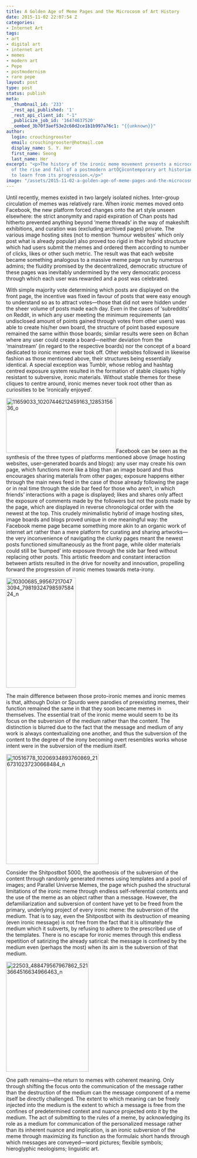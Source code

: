 ```yaml
---
title: A Golden Age of Meme Pages and the Microcosm of Art History
date: 2015-11-02 22:07:54 Z
categories:
- Internet Art
tags:
- art
- digital art
- internet art
- memes
- modern art
- Pepe
- postmodernism
- rare pepe
layout: post
type: post
status: publish
meta:
  _thumbnail_id: '233'
  _rest_api_published: '1'
  _rest_api_client_id: "-1"
  _publicize_job_id: '16474637520'
  _oembed_3b70f3aef53e2c60d2ce1b1b997a76c1: "{{unknown}}"
author:
  login: crouchingrooster
  email: crouchingrooster@hotmail.com
  display_name: S. Y. Her
  first_name: Seong
  last_name: Her
excerpt: "<p>The history of the ironic meme movement presents a microcosmic example
  of the rise and fall of a postmodern artÔÇöcontemporary art historians have much
  to learn from its progression.</p>"
image: "/assets/2015-11-02-a-golden-age-of-meme-pages-and-the-microcosm-of-art-history/11659033_10207446212459163_1285315636_o.jpg"
---
```


<p>Until recently, memes existed in two largely isolated niches. Inter-group circulation of memes was relatively rare. When ironic memes moved onto Facebook, the new platform forced changes onto the art style unseen elsewhere: the strict anonymity and rapid expiration of Chan posts had hitherto prevented anything beyond ‘meme threads’ in the way of makeshift exhibitions, and curation was (excluding archived pages) private. The various image hosting sites (not to mention ‘humour websites’ which only post what is already popular) also proved too rigid in their hybrid structure which had users submit the memes and ordered them according to number of clicks, likes or other such metric. The result was that each website became something analogous to a massive meme page run by numerous admins; the fluidity promised by the decentralized, democratic structure of these pages was inevitably undermined by the very democratic process through which each user was rewarded and a post was celebrated.</p>
<p>With simple majority vote determining which posts are displayed on the front page, the incentive was fixed in favour of posts that were easy enough to understand so as to attract votes—those that did not were hidden under the sheer volume of posts made each day. Even in the cases of ‘subreddits’ on Reddit, in which any user meeting the minimum requirements (an undisclosed amount of points gained through votes from other users) was able to create his/her own board, the structure of point based exposure remained the same within those boards; similar results were seen on 8chan where any user could create a board—neither deviation from the ‘mainstream’ (in regard to the respective boards) nor the concept of a board dedicated to ironic memes ever took off. Other websites followed in likewise fashion as those mentioned above, their structures being essentially identical. A special exception was Tumblr, whose reblog and hashtag centred exposure system resulted in the formation of stable cliques highly resistant to subversive, ironic materials. Without stable themes for these cliques to centre around, ironic memes never took root other than as curiosities to be ‘ironically enjoyed’.</p>
<p><a href="{{ site.baseurl }}/assets/2015-11-02-a-golden-age-of-meme-pages-and-the-microcosm-of-art-history/11659033_10207446212459163_1285315636_o.jpg"><img class="size-medium wp-image-238 aligncenter" src="{{ site.baseurl }}/assets/2015-11-02-a-golden-age-of-meme-pages-and-the-microcosm-of-art-history/11659033_10207446212459163_1285315636_o.jpg" alt="11659033_10207446212459163_1285315636_o" width="300" height="150" /></a>Facebook can be seen as the synthesis of the three types of platforms mentioned above (image hosting websites, user-generated boards and blogs): any user may create his own page, which functions more like a blog than an image board and thus encourages sharing materials from other pages; exposure happens either through the main news feed in the case of those already following the page or in real time through the side bar feed for those who aren’t, in which friends’ interactions with a page is displayed; likes and shares only affect the exposure of comments made by the followers but not the posts made by the page, which are displayed in reverse chronological order with the newest at the top. This crudely minimalistic hybrid of image hosting sites, image boards and blogs proved unique in one meaningful way: the Facebook meme page became something more akin to an organic work of internet art rather than a mere platform for curating and sharing artworks—the very inconvenience of navigating the clunky pages meant the newest posts functioned simultaneously as the front page, while older materials could still be ‘bumped’ into exposure through the side bar feed without replacing other posts. This artistic freedom and constant interaction between artists resulted in the drive for novelty and innovation, propelling forward the progression of ironic memes towards meta-irony.</p>
<p><a href="{{ site.baseurl }}/assets/2015-11-02-a-golden-age-of-meme-pages-and-the-microcosm-of-art-history/10300685_995672170473094_7981932479859758424_n.jpg?w=190" alt="10300685_995672170473094_7981932479859758424_n"><img class="size-medium wp-image-235 aligncenter" src="{{ site.baseurl }}/assets/2015-11-02-a-golden-age-of-meme-pages-and-the-microcosm-of-art-history/10300685_995672170473094_7981932479859758424_n.jpg?w=190" alt="10300685_995672170473094_7981932479859758424_n" width="190" height="300" /></a></p>
<p>The main difference between those proto-ironic memes and ironic memes is that, although Dolan or Spurdo were parodies of preexisting memes, their function remained the same in that they soon became memes in themselves. The essential trait of the ironic meme would seem to be its focus on the subversion of the medium rather than the content. The distinction is blurred due to the fact that the message and medium of any work is always contextualizing one another, and thus the subversion of the content to the degree of the irony becoming overt resembles works whose intent were in the subversion of the medium itself. </p>
<p><a href="{{ site.baseurl }}/assets/2015-11-02-a-golden-age-of-meme-pages-and-the-microcosm-of-art-history/10516778_10206934893760869_2167310237230668484_n.jpg"><img class="size-medium wp-image-236 aligncenter" src="{{ site.baseurl }}/assets/2015-11-02-a-golden-age-of-meme-pages-and-the-microcosm-of-art-history/10516778_10206934893760869_2167310237230668484_n.jpg" alt="10516778_10206934893760869_2167310237230668484_n" width="252" height="300" /></a></p>
<p>Consider the Shitpostbot 5000, the apotheosis of the subversion of the content through randomly generated memes using templates and a pool of images; and Parallel Universe Memes, the page which pushed the structural limitations of the ironic meme through endless self-referential contents and the use of the meme as an object rather than a message. However, the defamiliarization and subversion of content have yet to be freed from the primary, underlying project of every ironic meme: the subversion of the medium. That is to say, even the Shitpostbot with its destruction of meaning (even ironic message) is not free from the fact that it is ultimately the medium which it subverts, by refusing to adhere to the prescribed use of the templates. There is no escape for ironic memes through this endless repetition of satirizing the already satirical: the message is confined by the medium even (perhaps the most) when its aim is the subversion of that medium.</p>
<p><a href="{{ site.baseurl }}/assets/2015-11-02-a-golden-age-of-meme-pages-and-the-microcosm-of-art-history/22503_488479567967862_5213664516634966463_n.jpg"><img class="size-medium wp-image-239 aligncenter" src="{{ site.baseurl }}/assets/2015-11-02-a-golden-age-of-meme-pages-and-the-microcosm-of-art-history/22503_488479567967862_5213664516634966463_n.jpg" alt="22503_488479567967862_5213664516634966463_n" width="225" height="300" /></a></p>
<p>One path remains—the return to memes with coherent meaning. Only through shifting the focus onto the communication of the message rather than the destruction of the medium can the message component of a meme itself be directly challenged. The extent to which meaning can be freely injected into the medium is the extent to which a message is free from the confines of predetermined context and nuance projected onto it by the medium. The act of submitting to the rules of a meme, by acknowledging its role as a medium for communication of the personalized message rather than its inherent nuance and implication, is an ironic subversion of the meme through maximizing its function as the formulaic short hands through which messages are conveyed—word pictures; flexible symbols; hieroglyphic neologisms; linguistic art.</p>
